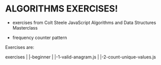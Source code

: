 # ALGORITHMS EXERCISES!

- exercises from Colt Steele JavaScript Algorithms and Data Structures Masterclass
 
- frequency counter pattern

 
 Exercises are:

exercises
|
|-beginner
| |-1-valid-anagram.js
| |-2-count-unique-values.js

